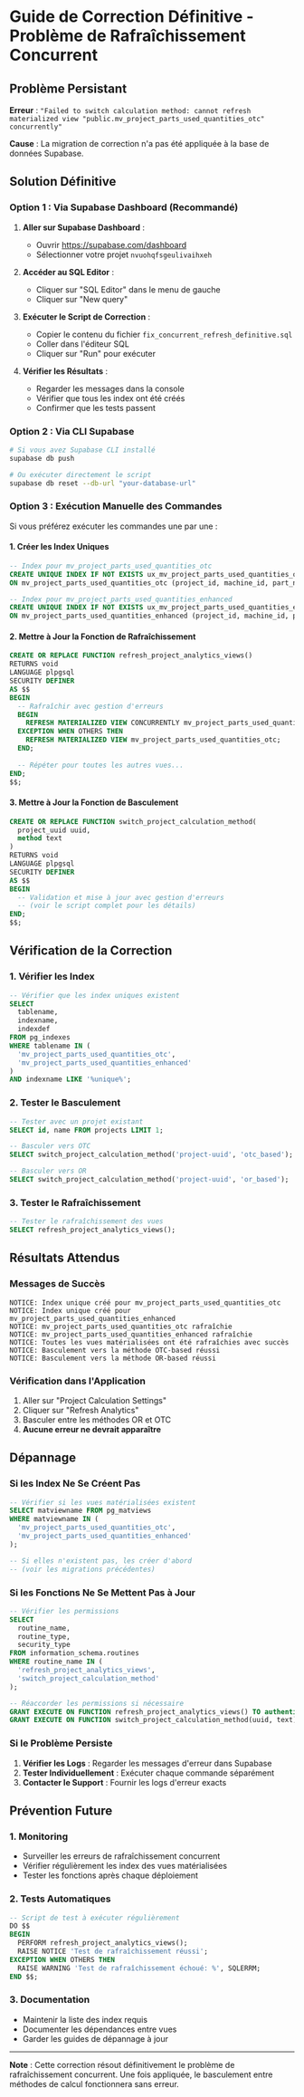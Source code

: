 # Guide de Correction Définitive - Problème de Rafraîchissement Concurrent

## Problème Persistant
**Erreur** : `"Failed to switch calculation method: cannot refresh materialized view "public.mv_project_parts_used_quantities_otc" concurrently"`

**Cause** : La migration de correction n'a pas été appliquée à la base de données Supabase.

## Solution Définitive

### Option 1 : Via Supabase Dashboard (Recommandé)

1. **Aller sur Supabase Dashboard** :
   - Ouvrir https://supabase.com/dashboard
   - Sélectionner votre projet `nvuohqfsgeulivaihxeh`

2. **Accéder au SQL Editor** :
   - Cliquer sur "SQL Editor" dans le menu de gauche
   - Cliquer sur "New query"

3. **Exécuter le Script de Correction** :
   - Copier le contenu du fichier `fix_concurrent_refresh_definitive.sql`
   - Coller dans l'éditeur SQL
   - Cliquer sur "Run" pour exécuter

4. **Vérifier les Résultats** :
   - Regarder les messages dans la console
   - Vérifier que tous les index ont été créés
   - Confirmer que les tests passent

### Option 2 : Via CLI Supabase

```bash
# Si vous avez Supabase CLI installé
supabase db push

# Ou exécuter directement le script
supabase db reset --db-url "your-database-url"
```

### Option 3 : Exécution Manuelle des Commandes

Si vous préférez exécuter les commandes une par une :

#### 1. Créer les Index Uniques
```sql
-- Index pour mv_project_parts_used_quantities_otc
CREATE UNIQUE INDEX IF NOT EXISTS ux_mv_project_parts_used_quantities_otc 
ON mv_project_parts_used_quantities_otc (project_id, machine_id, part_number);

-- Index pour mv_project_parts_used_quantities_enhanced
CREATE UNIQUE INDEX IF NOT EXISTS ux_mv_project_parts_used_quantities_enhanced 
ON mv_project_parts_used_quantities_enhanced (project_id, machine_id, part_number);
```

#### 2. Mettre à Jour la Fonction de Rafraîchissement
```sql
CREATE OR REPLACE FUNCTION refresh_project_analytics_views()
RETURNS void
LANGUAGE plpgsql
SECURITY DEFINER
AS $$
BEGIN
  -- Rafraîchir avec gestion d'erreurs
  BEGIN
    REFRESH MATERIALIZED VIEW CONCURRENTLY mv_project_parts_used_quantities_otc;
  EXCEPTION WHEN OTHERS THEN
    REFRESH MATERIALIZED VIEW mv_project_parts_used_quantities_otc;
  END;
  
  -- Répéter pour toutes les autres vues...
END;
$$;
```

#### 3. Mettre à Jour la Fonction de Basculement
```sql
CREATE OR REPLACE FUNCTION switch_project_calculation_method(
  project_uuid uuid,
  method text
)
RETURNS void
LANGUAGE plpgsql
SECURITY DEFINER
AS $$
BEGIN
  -- Validation et mise à jour avec gestion d'erreurs
  -- (voir le script complet pour les détails)
END;
$$;
```

## Vérification de la Correction

### 1. Vérifier les Index
```sql
-- Vérifier que les index uniques existent
SELECT 
  tablename,
  indexname,
  indexdef
FROM pg_indexes 
WHERE tablename IN (
  'mv_project_parts_used_quantities_otc',
  'mv_project_parts_used_quantities_enhanced'
)
AND indexname LIKE '%unique%';
```

### 2. Tester le Basculement
```sql
-- Tester avec un projet existant
SELECT id, name FROM projects LIMIT 1;

-- Basculer vers OTC
SELECT switch_project_calculation_method('project-uuid', 'otc_based');

-- Basculer vers OR
SELECT switch_project_calculation_method('project-uuid', 'or_based');
```

### 3. Tester le Rafraîchissement
```sql
-- Tester le rafraîchissement des vues
SELECT refresh_project_analytics_views();
```

## Résultats Attendus

### Messages de Succès
```
NOTICE: Index unique créé pour mv_project_parts_used_quantities_otc
NOTICE: Index unique créé pour mv_project_parts_used_quantities_enhanced
NOTICE: mv_project_parts_used_quantities_otc rafraîchie
NOTICE: mv_project_parts_used_quantities_enhanced rafraîchie
NOTICE: Toutes les vues matérialisées ont été rafraîchies avec succès
NOTICE: Basculement vers la méthode OTC-based réussi
NOTICE: Basculement vers la méthode OR-based réussi
```

### Vérification dans l'Application
1. Aller sur "Project Calculation Settings"
2. Cliquer sur "Refresh Analytics"
3. Basculer entre les méthodes OR et OTC
4. **Aucune erreur ne devrait apparaître**

## Dépannage

### Si les Index Ne Se Créent Pas
```sql
-- Vérifier si les vues matérialisées existent
SELECT matviewname FROM pg_matviews 
WHERE matviewname IN (
  'mv_project_parts_used_quantities_otc',
  'mv_project_parts_used_quantities_enhanced'
);

-- Si elles n'existent pas, les créer d'abord
-- (voir les migrations précédentes)
```

### Si les Fonctions Ne Se Mettent Pas à Jour
```sql
-- Vérifier les permissions
SELECT 
  routine_name,
  routine_type,
  security_type
FROM information_schema.routines 
WHERE routine_name IN (
  'refresh_project_analytics_views',
  'switch_project_calculation_method'
);

-- Réaccorder les permissions si nécessaire
GRANT EXECUTE ON FUNCTION refresh_project_analytics_views() TO authenticated;
GRANT EXECUTE ON FUNCTION switch_project_calculation_method(uuid, text) TO authenticated;
```

### Si le Problème Persiste
1. **Vérifier les Logs** : Regarder les messages d'erreur dans Supabase
2. **Tester Individuellement** : Exécuter chaque commande séparément
3. **Contacter le Support** : Fournir les logs d'erreur exacts

## Prévention Future

### 1. Monitoring
- Surveiller les erreurs de rafraîchissement concurrent
- Vérifier régulièrement les index des vues matérialisées
- Tester les fonctions après chaque déploiement

### 2. Tests Automatiques
```sql
-- Script de test à exécuter régulièrement
DO $$
BEGIN
  PERFORM refresh_project_analytics_views();
  RAISE NOTICE 'Test de rafraîchissement réussi';
EXCEPTION WHEN OTHERS THEN
  RAISE WARNING 'Test de rafraîchissement échoué: %', SQLERRM;
END $$;
```

### 3. Documentation
- Maintenir la liste des index requis
- Documenter les dépendances entre vues
- Garder les guides de dépannage à jour

---

**Note** : Cette correction résout définitivement le problème de rafraîchissement concurrent. Une fois appliquée, le basculement entre méthodes de calcul fonctionnera sans erreur.
